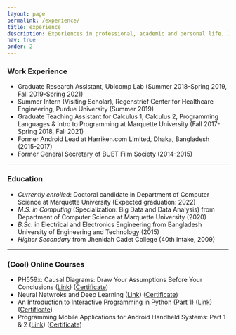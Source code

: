 ```yaml
---
layout: page
permalink: /experience/
title: experience
description: Experiences in professional, academic and personal life. Jotted down in a page.
nav: true
order: 2
---
```


<h3>Work Experience</h3>
<ul>
    <li>Graduate Research Assistant, Ubicomp Lab (Summer 2018-Spring 2019, Fall 2019-Spring 2021)</li>
    <li>Summer Intern (Visiting Scholar), Regenstrief Center for Healthcare Engineering, Purdue University (Summer 2019)</li>
    <li>Graduate Teaching Assistant for Calculus 1, Calculus 2, Programming Languages & Intro to Programming at Marquette University (Fall 2017-Spring 2018, Fall 2021)</li>
    <li>Former Android Lead at Harriken.com Limited, Dhaka, Bangladesh (2015-2017)</li>
    <li>Former General Secretary of BUET Film Society (2014-2015)</li>
</ul>

---

<h3>Education</h3>
<ul>
    <li><i>Currently enrolled</i>: Doctoral candidate in Department of Computer Science at Marquette University (Expected graduation: 2022)</li>
    <li><i>M.S. in Computing</i> (Specialization: Big Data and Data Analysis) from Department of Computer Science at Marquette University (2020)</li>
    <li><i>B.Sc.</i> in Electrical and Electronics Engineering from Bangladesh University of Engineering and Technology (2015)</li>
    <li><i>Higher Secondary</i> from Jhenidah Cadet College (40th intake, 2009)</li>
</ul>

---

<h3>(Cool) Online Courses</h3>
<ul>
    <li>PH559x: Causal Diagrams: Draw Your Assumptions Before Your Conclusions (<a href="https://www.edx.org/course/causal-diagrams-draw-your-assumptions-before-your-conclusions" target="_blank">Link</a>) (<a href="https://courses.edx.org/certificates/f044031abf9f4d8881d69b1c6fc9acec" target="_blank">Certificate</a>)</li>
    <li>Neural Netwroks and Deep Learning (<a href="https://www.coursera.org/learn/neural-networks-deep-learning" target="_blank">Link</a>) (<a href="https://www.coursera.org/account/accomplishments/verify/A33ZF4MHWDMR" target="_blank">Certificate</a>)</li>
    <li>An Introduction to Interactive Programming in Python (Part 1) (<a href="https://www.coursera.org/learn/interactive-python-1" target="_blank">Link</a>) (<a href="{{ '/assets/pdf/coursera_cert_python.pdf' | prepend: site.baseurl | prepend: site.url }}" target="_blank">Certificate</a>)</li>
    <li>Programming Mobile Applications for Android Handheld Systems: Part 1 & 2 (<a href="https://www.coursera.org/learn/android-programming" target="_blank">Link</a>) (<a href="https://www.coursera.org/account/accomplishments/records/DLT6SW67WU" target="_blank">Certificate</a>)</li>
</ul>

<!-- ---

<h3>Certifications</h3>
Blah blah blah

-->
